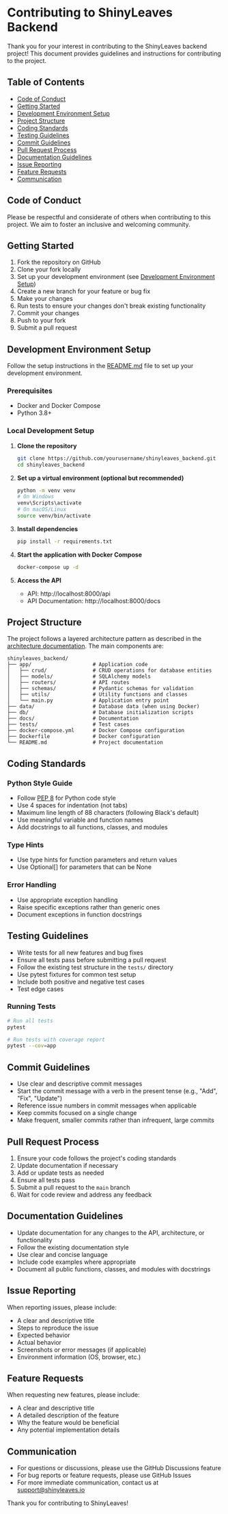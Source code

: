 # Contributing to ShinyLeaves Backend

Thank you for your interest in contributing to the ShinyLeaves backend project! This document provides guidelines and instructions for contributing to the project.

## Table of Contents

- [Code of Conduct](#code-of-conduct)
- [Getting Started](#getting-started)
- [Development Environment Setup](#development-environment-setup)
- [Project Structure](#project-structure)
- [Coding Standards](#coding-standards)
- [Testing Guidelines](#testing-guidelines)
- [Commit Guidelines](#commit-guidelines)
- [Pull Request Process](#pull-request-process)
- [Documentation Guidelines](#documentation-guidelines)
- [Issue Reporting](#issue-reporting)
- [Feature Requests](#feature-requests)
- [Communication](#communication)

## Code of Conduct

Please be respectful and considerate of others when contributing to this project. We aim to foster an inclusive and welcoming community.

## Getting Started

1. Fork the repository on GitHub
2. Clone your fork locally
3. Set up your development environment (see [Development Environment Setup](#development-environment-setup))
4. Create a new branch for your feature or bug fix
5. Make your changes
6. Run tests to ensure your changes don't break existing functionality
7. Commit your changes
8. Push to your fork
9. Submit a pull request

## Development Environment Setup

Follow the setup instructions in the [README.md](README.md) file to set up your development environment.

### Prerequisites
- Docker and Docker Compose
- Python 3.8+

### Local Development Setup

1. **Clone the repository**
   ```bash
   git clone https://github.com/yourusername/shinyleaves_backend.git
   cd shinyleaves_backend
   ```

2. **Set up a virtual environment (optional but recommended)**
   ```bash
   python -m venv venv
   # On Windows
   venv\Scripts\activate
   # On macOS/Linux
   source venv/bin/activate
   ```

3. **Install dependencies**
   ```bash
   pip install -r requirements.txt
   ```

4. **Start the application with Docker Compose**
   ```bash
   docker-compose up -d
   ```

5. **Access the API**
   - API: http://localhost:8000/api
   - API Documentation: http://localhost:8000/docs

## Project Structure

The project follows a layered architecture pattern as described in the [architecture documentation](docs/architecture.md). The main components are:

```
shinyleaves_backend/
├── app/                    # Application code
│   ├── crud/               # CRUD operations for database entities
│   ├── models/             # SQLAlchemy models
│   ├── routers/            # API routes
│   ├── schemas/            # Pydantic schemas for validation
│   ├── utils/              # Utility functions and classes
│   └── main.py             # Application entry point
├── data/                   # Database data (when using Docker)
├── db/                     # Database initialization scripts
├── docs/                   # Documentation
├── tests/                  # Test cases
├── docker-compose.yml      # Docker Compose configuration
├── Dockerfile              # Docker configuration
└── README.md               # Project documentation
```

## Coding Standards

### Python Style Guide

- Follow [PEP 8](https://www.python.org/dev/peps/pep-0008/) for Python code style
- Use 4 spaces for indentation (not tabs)
- Maximum line length of 88 characters (following Black's default)
- Use meaningful variable and function names
- Add docstrings to all functions, classes, and modules

### Type Hints

- Use type hints for function parameters and return values
- Use Optional[] for parameters that can be None

### Error Handling

- Use appropriate exception handling
- Raise specific exceptions rather than generic ones
- Document exceptions in function docstrings

## Testing Guidelines

- Write tests for all new features and bug fixes
- Ensure all tests pass before submitting a pull request
- Follow the existing test structure in the `tests/` directory
- Use pytest fixtures for common test setup
- Include both positive and negative test cases
- Test edge cases

### Running Tests

```bash
# Run all tests
pytest

# Run tests with coverage report
pytest --cov=app
```

## Commit Guidelines

- Use clear and descriptive commit messages
- Start the commit message with a verb in the present tense (e.g., "Add", "Fix", "Update")
- Reference issue numbers in commit messages when applicable
- Keep commits focused on a single change
- Make frequent, smaller commits rather than infrequent, large commits

## Pull Request Process

1. Ensure your code follows the project's coding standards
2. Update documentation if necessary
3. Add or update tests as needed
4. Ensure all tests pass
5. Submit a pull request to the `main` branch
6. Wait for code review and address any feedback

## Documentation Guidelines

- Update documentation for any changes to the API, architecture, or functionality
- Follow the existing documentation style
- Use clear and concise language
- Include code examples where appropriate
- Document all public functions, classes, and modules with docstrings

## Issue Reporting

When reporting issues, please include:

- A clear and descriptive title
- Steps to reproduce the issue
- Expected behavior
- Actual behavior
- Screenshots or error messages (if applicable)
- Environment information (OS, browser, etc.)

## Feature Requests

When requesting new features, please include:

- A clear and descriptive title
- A detailed description of the feature
- Why the feature would be beneficial
- Any potential implementation details

## Communication

- For questions or discussions, please use the GitHub Discussions feature
- For bug reports or feature requests, please use GitHub Issues
- For more immediate communication, contact us at [support@shinyleaves.io](mailto:support@shinyleaves.io)

Thank you for contributing to ShinyLeaves!